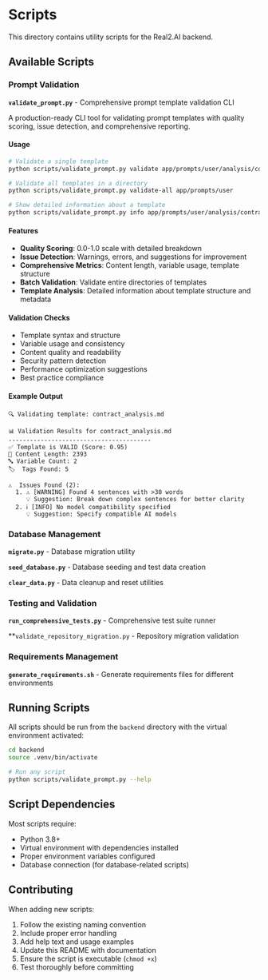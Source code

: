 # Scripts

This directory contains utility scripts for the Real2.AI backend.

## Available Scripts

### Prompt Validation

**`validate_prompt.py`** - Comprehensive prompt template validation CLI

A production-ready CLI tool for validating prompt templates with quality scoring, issue detection, and comprehensive reporting.

#### Usage

```bash
# Validate a single template
python scripts/validate_prompt.py validate app/prompts/user/analysis/contract_analysis.md

# Validate all templates in a directory
python scripts/validate_prompt.py validate-all app/prompts/user

# Show detailed information about a template
python scripts/validate_prompt.py info app/prompts/user/analysis/contract_analysis.md
```

#### Features

- **Quality Scoring**: 0.0-1.0 scale with detailed breakdown
- **Issue Detection**: Warnings, errors, and suggestions for improvement
- **Comprehensive Metrics**: Content length, variable usage, template structure
- **Batch Validation**: Validate entire directories of templates
- **Template Analysis**: Detailed information about template structure and metadata

#### Validation Checks

- Template syntax and structure
- Variable usage and consistency
- Content quality and readability
- Security pattern detection
- Performance optimization suggestions
- Best practice compliance

#### Example Output

```
🔍 Validating template: contract_analysis.md

📊 Validation Results for contract_analysis.md
----------------------------------------
✅ Template is VALID (Score: 0.95)
📏 Content Length: 2393
🔤 Variable Count: 2
🏷️  Tags Found: 5

⚠️  Issues Found (2):
  1. ⚠️ [WARNING] Found 4 sentences with >30 words
     💡 Suggestion: Break down complex sentences for better clarity
  2. ℹ️ [INFO] No model compatibility specified
     💡 Suggestion: Specify compatible AI models
```

### Database Management

**`migrate.py`** - Database migration utility

**`seed_database.py`** - Database seeding and test data creation

**`clear_data.py`** - Data cleanup and reset utilities

### Testing and Validation

**`run_comprehensive_tests.py`** - Comprehensive test suite runner

**`validate_repository_migration.py` - Repository migration validation

### Requirements Management

**`generate_requirements.sh`** - Generate requirements files for different environments

## Running Scripts

All scripts should be run from the `backend` directory with the virtual environment activated:

```bash
cd backend
source .venv/bin/activate

# Run any script
python scripts/validate_prompt.py --help
```

## Script Dependencies

Most scripts require:
- Python 3.8+
- Virtual environment with dependencies installed
- Proper environment variables configured
- Database connection (for database-related scripts)

## Contributing

When adding new scripts:
1. Follow the existing naming convention
2. Include proper error handling
3. Add help text and usage examples
4. Update this README with documentation
5. Ensure the script is executable (`chmod +x`)
6. Test thoroughly before committing